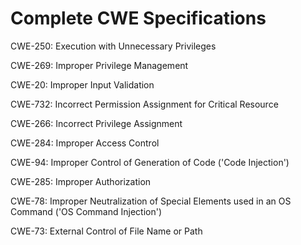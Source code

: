 

# Complete CWE Specifications

CWE-250: Execution with Unnecessary Privileges

CWE-269: Improper Privilege Management

CWE-20: Improper Input Validation

CWE-732: Incorrect Permission Assignment for Critical Resource

CWE-266: Incorrect Privilege Assignment

CWE-284: Improper Access Control

CWE-94: Improper Control of Generation of Code ('Code Injection')

CWE-285: Improper Authorization

CWE-78: Improper Neutralization of Special Elements used in an OS Command ('OS Command Injection')

CWE-73: External Control of File Name or Path